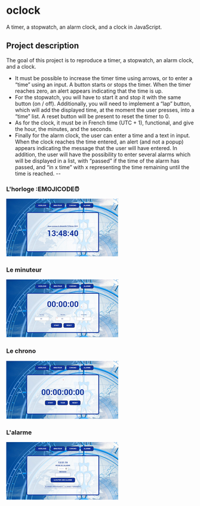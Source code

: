 # oclock
A timer, a stopwatch, an alarm clock, and a clock in JavaScript.

## Project description

The goal of this project is to reproduce a timer, a stopwatch, an alarm clock, and a clock.
* It must be possible to increase the timer time using arrows, or to enter a “time” using an input. A button starts or stops the timer. When the timer reaches zero, an alert appears indicating that the time is up.
* For the stopwatch, you will have to start it and stop it with the same button (on / off). Additionally, you will need to implement a “lap” button, which will add the displayed time, at the moment the user presses, into a “time” list. A reset button will be present to reset the timer to 0.
* As for the clock, it must be in French time (UTC + 1), functional, and give the hour, the minutes, and the seconds.
* Finally for the alarm clock, the user can enter a time and a text in input. When the clock reaches the time entered, an alert (and not a popup) appears indicating the message that the user will have entered. In addition, the user will have the possibility to enter several alarms which will be displayed in a list, with “passed” if the time of the alarm has passed, and “in x time” with x representing the time remaining until the time is reached.
--
### L'horloge :EMOJICODE:alarm_clock:
![Horloge](https://github.com/nadia-hazem/oclock/blob/5f08bedcd092819aedb2627bb4c5c0f5e143dcba/assets/img/horloge.png)
### Le minuteur
![Minuteur](https://github.com/nadia-hazem/oclock/blob/2160d03fdef92c9feaad9f83ac5062c545a05769/assets/img/minuteur.png)
### Le chrono
![Chrono](https://github.com/nadia-hazem/oclock/blob/2160d03fdef92c9feaad9f83ac5062c545a05769/assets/img/chrono.png)
### L'alarme
![Alarme](https://github.com/nadia-hazem/oclock/blob/2160d03fdef92c9feaad9f83ac5062c545a05769/assets/img/alarme.png)
